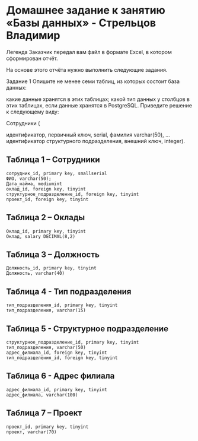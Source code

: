 # Домашнее задание к занятию «Базы данных» - Стрельцов Владимир

Легенда
Заказчик передал вам файл в формате Excel, в котором сформирован отчёт.

На основе этого отчёта нужно выполнить следующие задания.

Задание 1
Опишите не менее семи таблиц, из которых состоит база данных:

какие данные хранятся в этих таблицах;
какой тип данных у столбцов в этих таблицах, если данные хранятся в PostgreSQL.
Приведите решение к следующему виду:

Сотрудники (

идентификатор, первичный ключ, serial,
фамилия varchar(50),
...
идентификатор структурного подразделения, внешний ключ, integer).


## Таблица  1 – Сотрудники

```
сотрудник_id, primary key, smallserial
ФИО, varchar(50);
Дата_найма, mediumint
оклад_id, foreign key, tinyint
структурное_подразделение_id, foreign key, tinyint
проект_id, foreign key, tinyint
```

## Таблица 2 – Оклады

```
Оклад_id, primary key, tinyint
Оклад, salary DECIMAL(8,2)
```

## Таблица 3 – Должность

```
Должность_id, primary key, tinyint
Должность, varchar(40)
```

## Таблица  4 - Тип подразделения

```
тип_подразделения_id, primary key, tinyint
тип_подразделения, varchar(15)
```

## Таблица 5 - Структурное подразделение

```
структурное_подразделение_id, primary key, tinyint
тип_подразделения, varchar(50)
адрес_филиала_id, foreign key, tinyint 
тип_подразделения_id, foreign key, tinyint
```

## Таблица 6 - Адрес филиала

```
адрес_филиала_id, primary key, tinyint
адрес_филиала, varchar(100)
```

## Таблица 7 – Проект

```
проект_id, primary key, tinyint
проект, varchar(70)
```


